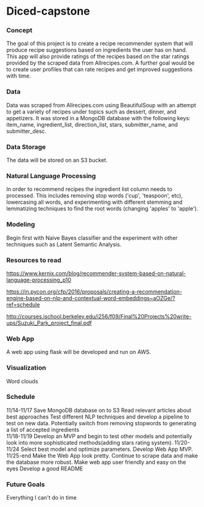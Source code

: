 # Diced-capstone

### Concept
The goal of this project is to create a recipe recommender system that will produce recipe suggestions based on ingredients the user has on hand. This app will also provide ratings of the recipes based on the star ratings provided by the scraped data from Allrecipes.com. A further goal would be to create user profiles that can rate recipes and get improved suggestions with time.

### Data
Data was scraped from Allrecipes.com using BeautifulSoup with an attempt to get a variety of recipes under topics such as dessert, dinner, and appetizers. It was stored in a MongoDB database with the following keys: item_name, ingredient_list, direction_list, stars, submitter_name, and submitter_desc.


### Data Storage
The data will be stored on an S3 bucket.


### Natural Language Processing
  In order to recommend recipes the ingredient list column needs to processed. This includes removing stop words ('cup', 'teaspoon', etc), lowercasing all words, and experimenting with different stemming and lemmatizing techniques to find the root words (changing 'apples' to 'apple').

### Modeling
Begin first with Naive Bayes classifier and the experiment with other techniques such as Latent Semantic Analysis.

### Resources to read
https://www.kernix.com/blog/recommender-system-based-on-natural-language-processing_p10

https://in.pycon.org/cfp/2016/proposals/creating-a-recommendation-engine-based-on-nlp-and-contextual-word-embeddings~aOZGe/?ref=schedule

http://courses.ischool.berkeley.edu/i256/f09/Final%20Projects%20write-ups/Suzuki_Park_project_final.pdf

### Web App
A web app using flask will be developed and run on AWS.


### Visualization
Word clouds


### Schedule

11/14-11/17
Save MongoDB database on to S3
Read relevant articles about best approaches
Test different NLP techniques and develop a pipeline to test on new data. Potentially switch from removing stopwords to generating a list of accepted ingredients   
11/18-11/19
Develop an MVP and begin to test other models and potentially look into more sophisticated methods(adding stars rating system).
11/20-11/24
Select best model and optimize parameters.
Develop Web App MVP.
11/25-end
Make the Web App look pretty.
Continue to scrape data and make the database more robust.
Make web app user friendly and easy on the eyes
Develop a good README

### Future Goals

Everything I can't do in time
